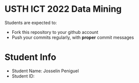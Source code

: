 USTH ICT 2022 Data Mining
=====================================

Students are expected to:
* Fork this repository to your github account
* Push your commits regularly, with **proper** commit messages


Student Info
=========================

* Student Name: Josselin Peniguel
* Student ID:

